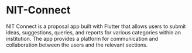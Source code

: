 # NIT-Connect
NIT Connect is a proposal app built with Flutter that allows users to submit ideas, suggestions, queries, and reports for various categories within an institution. The app provides a platform for communication and collaboration between the users and the relevant sections.
